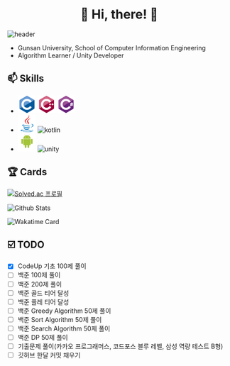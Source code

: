 

# <h1 align=center>👋 Hi, there! 👋</h1>  

![header](https://capsule-render.vercel.app/api?type=waving&color=timeGradient&height=240&animation=fadeIn&fontAlignY=36&section=header&text=Hi,%20I'm%20Delp😄&fontSize=36)  

- Gunsan University, School of Computer Information Engineering
- Algorithm Learner / Unity Developer


## 📫 Skills 
- <img src="https://raw.githubusercontent.com/devicons/devicon/master/icons/c/c-original.svg" alt="c" width="40" height="40"/>  <img src="https://raw.githubusercontent.com/devicons/devicon/master/icons/cplusplus/cplusplus-original.svg" alt="cplusplus" width="40" height="40"/> <img src="https://raw.githubusercontent.com/devicons/devicon/master/icons/csharp/csharp-original.svg" alt="csharp" width="40" height="40"/> 
- <img src="https://raw.githubusercontent.com/devicons/devicon/master/icons/java/java-original.svg" alt="java" width="40" height="40"/>  <img src="https://www.vectorlogo.zone/logos/kotlinlang/kotlinlang-icon.svg" alt="kotlin" width="40" height="40"/> 
- <img src="https://raw.githubusercontent.com/devicons/devicon/master/icons/android/android-original-wordmark.svg" alt="android" width="40" height="40"/> <img src="https://www.vectorlogo.zone/logos/unity3d/unity3d-icon.svg" alt="unity" width="40" height="40"/> 

## 🏆 Cards
  <!-- BOJ Stats -->
  [![Solved.ac 프로필](http://mazassumnida.wtf/api/v2/generate_badge?boj=ins1500)](https://solved.ac/ins1500)
  <!-- Delp's Github Stats -->
  ![Github Stats](https://github-readme-stats.vercel.app/api?username=delpointer&show_icons=true&locale=en&theme=buefy)
  <!-- Wakatime Stats -->
  ![Wakatime Card](https://github-readme-stats.vercel.app/api/wakatime?username=Delp&v=2&layout=default&theme=buefy&hide=html,json,kotlin,xml,other,git%20config,xaml,text,typescript)
  
 ## ☑️ TODO
- [X] CodeUp 기초 100제 풀이
- [ ] 백준 100제 풀이
- [ ] 백준 200제 풀이
- [ ] 백준 골드 티어 달성
- [ ] 백준 플레 티어 달성
- [ ] 백준 Greedy Algorithm 50제 풀이
- [ ] 백준 Sort Algorithm 50제 풀이
- [ ] 백준 Search Algorithm 50제 풀이
- [ ] 백준 DP 50제 풀이
- [ ] 기출문제 풀이(카카오 프로그래머스, 코드포스 블루 레벨, 삼성 역량 테스트 B형)
- [ ] 깃허브 한달 커밋 채우기

<!--
**DelPointer/DelPointer** is a ✨ _special_ ✨ repository because its `README.md` (this file) appears on your GitHub profile.

Here are some ideas to get you started:

- 🔭 I’m currently working on ...
- 🌱 I’m currently learning ...
- 👯 I’m looking to collaborate on ...
- 🤔 I’m looking for help with ...
- 💬 Ask me about ...
- 📫 How to reach me: ...
- 😄 Pronouns: ...
- ⚡ Fun fact: ...
-->
